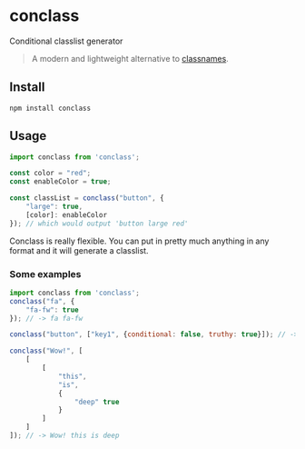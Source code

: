 # conclass
Conditional classlist generator
>A modern and lightweight alternative to [classnames](https://github.com/JedWatson/classnames).

## Install
```console
npm install conclass
```

## Usage
```javascript
import conclass from 'conclass';

const color = "red";
const enableColor = true;

const classList = conclass("button", {
	"large": true,
	[color]: enableColor
}); // which would output 'button large red'

```

Conclass is really flexible. You can put in pretty much anything in any format and it will generate a classlist.

### Some examples
```javascript
import conclass from 'conclass';
conclass("fa", {
	"fa-fw": true
}); // -> fa fa-fw

conclass("button", ["key1", {conditional: false, truthy: true}]); // -> button key1 truthy

conclass("Wow!", [
	[
		[
			"this",
			"is",
			{
				"deep" true
			}
		]
	]
]); // -> Wow! this is deep
```